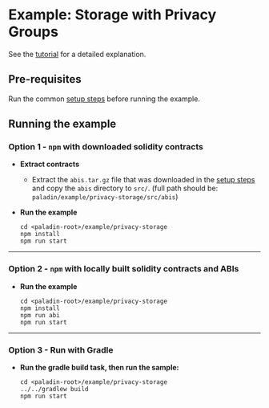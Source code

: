 # Example: Storage with Privacy Groups

See the [tutorial](https://lf-decentralized-trust-labs.github.io/paladin/head/tutorials/private-storage/) for a detailed explanation.

## Pre-requisites

Run the common [setup steps](../README.md) before running the example.

## Running the example

### Option 1 - `npm` with downloaded solidity contracts

- **Extract contracts**

  - Extract the `abis.tar.gz` file that was downloaded in the [setup steps](../README.md) and copy the `abis` directory to `src/`. (full path should be: `paladin/example/privacy-storage/src/abis`)

- **Run the example**

  ```shell
  cd <paladin-root>/example/privacy-storage
  npm install
  npm run start
  ```

---

### Option 2 - `npm` with locally built solidity contracts and ABIs

- **Run the example**

  ```shell
  cd <paladin-root>/example/privacy-storage
  npm install
  npm run abi
  npm run start
  ```

---

### Option 3 - Run with Gradle

- **Run the gradle build task, then run the sample:**

  ```shell
  cd <paladin-root>/example/privacy-storage
  ../../gradlew build
  npm run start
  ```
